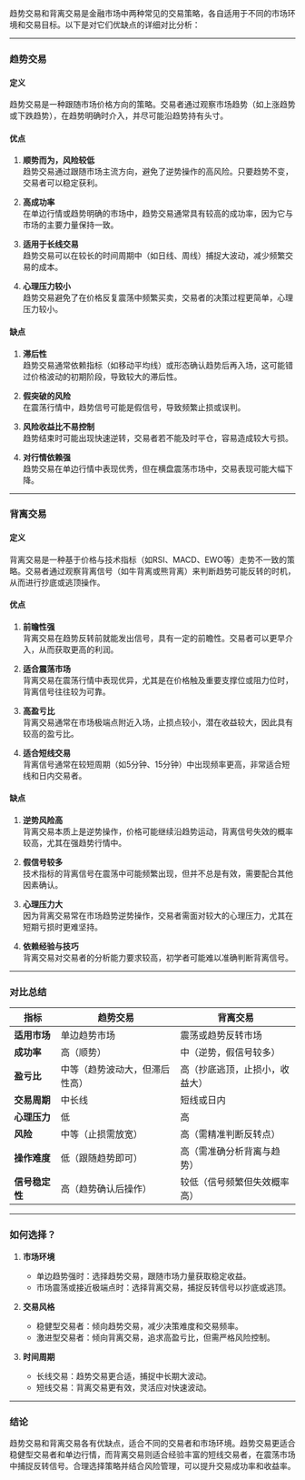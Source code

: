 趋势交易和背离交易是金融市场中两种常见的交易策略，各自适用于不同的市场环境和交易目标。以下是对它们优缺点的详细对比分析：

---

### **趋势交易**

#### **定义**  
趋势交易是一种跟随市场价格方向的策略。交易者通过观察市场趋势（如上涨趋势或下跌趋势），在趋势明确时介入，并尽可能沿趋势持有头寸。

#### **优点**  

1. **顺势而为，风险较低**  
   趋势交易通过跟随市场主流方向，避免了逆势操作的高风险。只要趋势不变，交易者可以稳定获利。

2. **高成功率**  
   在单边行情或趋势明确的市场中，趋势交易通常具有较高的成功率，因为它与市场的主要力量保持一致。

3. **适用于长线交易**  
   趋势交易可以在较长的时间周期中（如日线、周线）捕捉大波动，减少频繁交易的成本。

4. **心理压力较小**  
   趋势交易避免了在价格反复震荡中频繁买卖，交易者的决策过程更简单，心理压力较小。

#### **缺点**  

1. **滞后性**  
   趋势交易通常依赖指标（如移动平均线）或形态确认趋势后再入场，这可能错过价格波动的初期阶段，导致较大的滞后性。

2. **假突破的风险**  
   在震荡行情中，趋势信号可能是假信号，导致频繁止损或误判。

3. **风险收益比不易控制**  
   趋势结束时可能出现快速逆转，交易者若不能及时平仓，容易造成较大亏损。

4. **对行情依赖强**  
   趋势交易在单边行情中表现优秀，但在横盘震荡市场中，交易表现可能大幅下降。

---

### **背离交易**

#### **定义**  
背离交易是一种基于价格与技术指标（如RSI、MACD、EWO等）走势不一致的策略。交易者通过观察背离信号（如牛背离或熊背离）来判断趋势可能反转的时机，从而进行抄底或逃顶操作。

#### **优点**  

1. **前瞻性强**  
   背离交易在趋势反转前就能发出信号，具有一定的前瞻性。交易者可以更早介入，从而获取更高的利润。

2. **适合震荡市场**  
   背离交易在震荡行情中表现优异，尤其是在价格触及重要支撑位或阻力位时，背离信号往往较为可靠。

3. **高盈亏比**  
   背离交易通常在市场极端点附近入场，止损点较小，潜在收益较大，因此具有较高的盈亏比。

4. **适合短线交易**  
   背离信号通常在较短周期（如5分钟、15分钟）中出现频率更高，非常适合短线和日内交易者。

#### **缺点**  

1. **逆势风险高**  
   背离交易本质上是逆势操作，价格可能继续沿趋势运动，背离信号失效的概率较高，尤其在强趋势行情中。

2. **假信号较多**  
   技术指标的背离信号在震荡中可能频繁出现，但并不总是有效，需要配合其他因素确认。

3. **心理压力大**  
   因为背离交易常在市场趋势逆势操作，交易者需面对较大的心理压力，尤其在短期亏损时更难坚持。

4. **依赖经验与技巧**  
   背离交易对交易者的分析能力要求较高，初学者可能难以准确判断背离信号。

---

### **对比总结**

| **指标**              | **趋势交易**                                | **背离交易**                                |
|-----------------------|-------------------------------------------|-------------------------------------------|
| **适用市场**           | 单边趋势市场                              | 震荡或趋势反转市场                        |
| **成功率**             | 高（顺势）                                | 中（逆势，假信号较多）                    |
| **盈亏比**             | 中等（趋势波动大，但滞后性高）            | 高（抄底逃顶，止损小，收益大）            |
| **交易周期**           | 中长线                                   | 短线或日内                               |
| **心理压力**           | 低                                       | 高                                       |
| **风险**               | 中等（止损需放宽）                        | 高（需精准判断反转点）                    |
| **操作难度**           | 低（跟随趋势即可）                        | 高（需准确分析背离与趋势）                |
| **信号稳定性**         | 高（趋势确认后操作）                      | 较低（信号频繁但失效概率高）              |

---

### **如何选择？**

1. **市场环境**  
   - 单边趋势强时：选择趋势交易，跟随市场力量获取稳定收益。  
   - 市场震荡或接近极端点时：选择背离交易，捕捉反转信号以抄底或逃顶。

2. **交易风格**  
   - 稳健型交易者：倾向趋势交易，减少决策难度和交易频率。  
   - 激进型交易者：倾向背离交易，追求高盈亏比，但需严格风险控制。

3. **时间周期**  
   - 长线交易：趋势交易更合适，捕捉中长期大波动。  
   - 短线交易：背离交易更有效，灵活应对快速波动。

---

### **结论**

趋势交易和背离交易各有优缺点，适合不同的交易者和市场环境。趋势交易更适合稳健型交易者和单边行情，而背离交易则适合经验丰富的短线交易者，在震荡市场中捕捉反转信号。合理选择策略并结合风险管理，可以提升交易成功率和收益率。